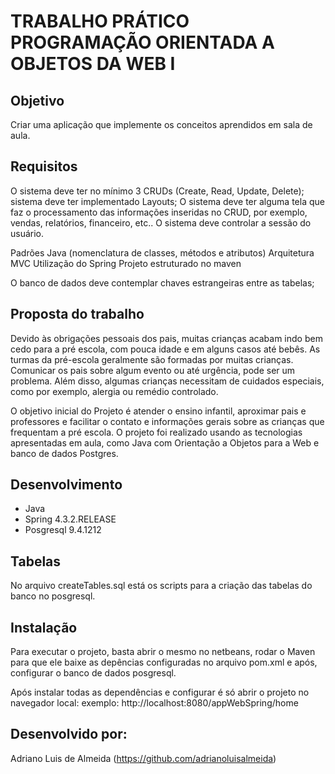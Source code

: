 # TRABALHO PRÁTICO PROGRAMAÇÃO ORIENTADA A OBJETOS DA WEB I 

## Objetivo
  Criar uma aplicação que implemente os conceitos aprendidos em sala de aula. 
## Requisitos
  O sistema deve ter no mínimo 3 CRUDs (Create, Read, Update, Delete); 
  sistema deve ter implementado Layouts; 
  O sistema deve ter alguma tela que faz o processamento das informações inseridas no CRUD, por exemplo, vendas, relatórios, financeiro, etc..
  O sistema deve controlar a sessão do usuário.
  
  Padrões Java (nomenclatura de classes, métodos e atributos) 
  Arquitetura MVC 
  Utilização do Spring 
  Projeto estruturado no maven 

  O banco de dados deve contemplar chaves estrangeiras entre as tabelas; 
  
## Proposta do trabalho
Devido às obrigações pessoais dos pais, muitas crianças acabam indo bem cedo para a pré escola, com pouca idade e em alguns casos até bebês. As turmas da pré-escola geralmente são formadas por muitas crianças. Comunicar os pais sobre algum evento ou até urgência, pode ser um problema. Além disso, algumas crianças necessitam de cuidados especiais, como por exemplo, alergia ou remédio controlado.

O objetivo inicial do Projeto é atender o ensino infantil, aproximar pais e professores e facilitar o contato e informações gerais sobre as crianças que frequentam a pré escola.
O projeto foi realizado usando as tecnologias apresentadas em aula, como Java com Orientação a Objetos para a Web e banco de dados Postgres.

## Desenvolvimento

* Java
* Spring 4.3.2.RELEASE
* Posgresql 9.4.1212


## Tabelas

No arquivo createTables.sql está os scripts para a criação das tabelas do banco no posgresql.

## Instalação

Para executar o projeto, basta abrir o mesmo no netbeans, rodar o Maven para que ele baixe as depências configuradas no arquivo pom.xml e após, configurar o banco de dados posgresql.

Após instalar todas as dependências e configurar é só abrir o projeto no navegador local:
exemplo: http://localhost:8080/appWebSpring/home

## Desenvolvido por:
   
Adriano Luis de Almeida (https://github.com/adrianoluisalmeida)
